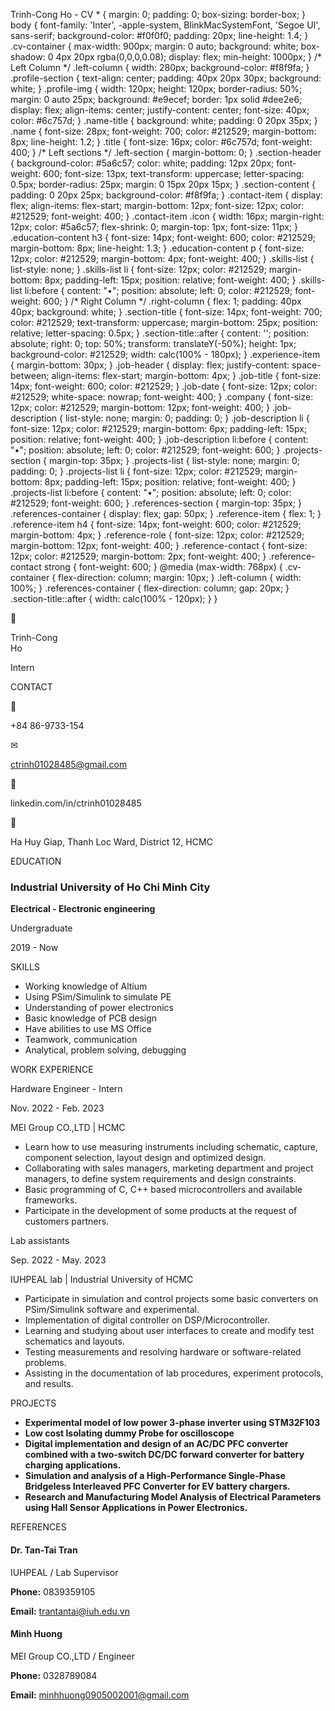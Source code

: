   Trinh-Cong Ho - CV  \* { margin: 0; padding: 0; box-sizing: border-box; } body { font-family: 'Inter', -apple-system, BlinkMacSystemFont, 'Segoe UI', sans-serif; background-color: #f0f0f0; padding: 20px; line-height: 1.4; } .cv-container { max-width: 900px; margin: 0 auto; background: white; box-shadow: 0 4px 20px rgba(0,0,0,0.08); display: flex; min-height: 1000px; } /\* Left Column \*/ .left-column { width: 280px; background-color: #f8f9fa; } .profile-section { text-align: center; padding: 40px 20px 30px; background: white; } .profile-img { width: 120px; height: 120px; border-radius: 50%; margin: 0 auto 25px; background: #e9ecef; border: 1px solid #dee2e6; display: flex; align-items: center; justify-content: center; font-size: 40px; color: #6c757d; } .name-title { background: white; padding: 0 20px 35px; } .name { font-size: 28px; font-weight: 700; color: #212529; margin-bottom: 8px; line-height: 1.2; } .title { font-size: 16px; color: #6c757d; font-weight: 400; } /\* Left sections \*/ .left-section { margin-bottom: 0; } .section-header { background-color: #5a6c57; color: white; padding: 12px 20px; font-weight: 600; font-size: 13px; text-transform: uppercase; letter-spacing: 0.5px; border-radius: 25px; margin: 0 15px 20px 15px; } .section-content { padding: 0 20px 25px; background-color: #f8f9fa; } .contact-item { display: flex; align-items: flex-start; margin-bottom: 12px; font-size: 12px; color: #212529; font-weight: 400; } .contact-item .icon { width: 16px; margin-right: 12px; color: #5a6c57; flex-shrink: 0; margin-top: 1px; font-size: 11px; } .education-content h3 { font-size: 14px; font-weight: 600; color: #212529; margin-bottom: 8px; line-height: 1.3; } .education-content p { font-size: 12px; color: #212529; margin-bottom: 4px; font-weight: 400; } .skills-list { list-style: none; } .skills-list li { font-size: 12px; color: #212529; margin-bottom: 8px; padding-left: 15px; position: relative; font-weight: 400; } .skills-list li:before { content: "•"; position: absolute; left: 0; color: #212529; font-weight: 600; } /\* Right Column \*/ .right-column { flex: 1; padding: 40px 40px; background: white; } .section-title { font-size: 14px; font-weight: 700; color: #212529; text-transform: uppercase; margin-bottom: 25px; position: relative; letter-spacing: 0.5px; } .section-title::after { content: ''; position: absolute; right: 0; top: 50%; transform: translateY(-50%); height: 1px; background-color: #212529; width: calc(100% - 180px); } .experience-item { margin-bottom: 30px; } .job-header { display: flex; justify-content: space-between; align-items: flex-start; margin-bottom: 4px; } .job-title { font-size: 14px; font-weight: 600; color: #212529; } .job-date { font-size: 12px; color: #212529; white-space: nowrap; font-weight: 400; } .company { font-size: 12px; color: #212529; margin-bottom: 12px; font-weight: 400; } .job-description { list-style: none; margin: 0; padding: 0; } .job-description li { font-size: 12px; color: #212529; margin-bottom: 6px; padding-left: 15px; position: relative; font-weight: 400; } .job-description li:before { content: "•"; position: absolute; left: 0; color: #212529; font-weight: 600; } .projects-section { margin-top: 35px; } .projects-list { list-style: none; margin: 0; padding: 0; } .projects-list li { font-size: 12px; color: #212529; margin-bottom: 8px; padding-left: 15px; position: relative; font-weight: 400; } .projects-list li:before { content: "•"; position: absolute; left: 0; color: #212529; font-weight: 600; } .references-section { margin-top: 35px; } .references-container { display: flex; gap: 50px; } .reference-item { flex: 1; } .reference-item h4 { font-size: 14px; font-weight: 600; color: #212529; margin-bottom: 4px; } .reference-role { font-size: 12px; color: #212529; margin-bottom: 12px; font-weight: 400; } .reference-contact { font-size: 12px; color: #212529; margin-bottom: 2px; font-weight: 400; } .reference-contact strong { font-weight: 600; } @media (max-width: 768px) { .cv-container { flex-direction: column; margin: 10px; } .left-column { width: 100%; } .references-container { flex-direction: column; gap: 20px; } .section-title::after { width: calc(100% - 120px); } }

👤

Trinh-Cong  
Ho

Intern

CONTACT

📱

+84 86-9733-154

✉

ctrinh01028485@gmail.com

🔗

linkedin.com/in/ctrinh01028485

📍

Ha Huy Giap, Thanh Loc Ward, District 12, HCMC

EDUCATION

### Industrial University of Ho Chi Minh City

**Electrical - Electronic engineering**

Undergraduate

2019 - Now

SKILLS

*   Working knowledge of Altium
*   Using PSim/Simulink to simulate PE
*   Understanding of power electronics
*   Basic knowledge of PCB design
*   Have abilities to use MS Office
*   Teamwork, communication
*   Analytical, problem solving, debugging

WORK EXPERIENCE

Hardware Engineer - Intern

Nov. 2022 - Feb. 2023

MEI Group CO.,LTD | HCMC

*   Learn how to use measuring instruments including schematic, capture, component selection, layout design and optimized design.
*   Collaborating with sales managers, marketing department and project managers, to define system requirements and design constraints.
*   Basic programming of C, C++ based microcontrollers and available frameworks.
*   Participate in the development of some products at the request of customers partners.

Lab assistants

Sep. 2022 - May. 2023

IUHPEAL lab | Industrial University of HCMC

*   Participate in simulation and control projects some basic converters on PSim/Simulink software and experimental.
*   Implementation of digital controller on DSP/Microcontroller.
*   Learning and studying about user interfaces to create and modify test schematics and layouts.
*   Testing measurements and resolving hardware or software-related problems.
*   Assisting in the documentation of lab procedures, experiment protocols, and results.

PROJECTS

*   **Experimental model of low power 3-phase inverter using STM32F103**
*   **Low cost Isolating dummy Probe for oscilloscope**
*   **Digital implementation and design of an AC/DC PFC converter combined with a two-switch DC/DC forward converter for battery charging applications.**
*   **Simulation and analysis of a High-Performance Single-Phase Bridgeless Interleaved PFC Converter for EV battery chargers.**
*   **Research and Manufacturing Model Analysis of Electrical Parameters using Hall Sensor Applications in Power Electronics.**

REFERENCES

#### Dr. Tan-Tai Tran

IUHPEAL / Lab Supervisor

**Phone:** 0839359105

**Email:** trantantai@iuh.edu.vn

#### Minh Huong

MEI Group CO.,LTD / Engineer

**Phone:** 0328789084

**Email:** minhhuong0905002001@gmail.com
